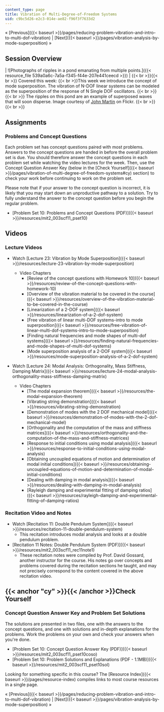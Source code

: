 ```yaml
---
content_type: page
title: Vibration of Multi-Degree-of-Freedom Systems
uid: c9bc5d26-e2c3-014e-ae82-f96f3f7633d2
---
```


« [Previous]({{< baseurl >}}/pages/reducing-problem-vibration-and-intro-to-multi-dof-vibration) | [Next]({{< baseurl >}}/pages/vibration-analysis-by-mode-superposition) »

Session Overview
----------------

| ![Photographs of ripples in a pond emanating from multiple points.]({{< resource_file 539a0a6c-7a5a-f345-f44e-207e441ceecd >}}) |  {{< br >}}{{< br >}} Covered this week:  {{< br >}}This week we introduce the concept of mode superposition. The vibration of N-DOF linear systems can be modeled as the superposition of the response of N Single DOF oscillators. {{< br >}}{{< br >}} The ripples on this pond are an example of superposed waves that will soon disperse. Image courtesy of [John Martin](http://www.flickr.com/photos/63586135@N00/4266351498/) on Flickr. {{< br >}}{{< br >}}  

Assignments
-----------

### Problems and Concept Questions

Each problem set has concept questions paired with most problems. Answers to the concept questions are handed in before the overall problem set is due. You should therefore answer the concept questions in each problem set while watching the video lectures for the week. Then, use the Concept Question Answer Key (below in the [Check Yourself]({{< baseurl >}}/pages/vibration-of-multi-degree-of-freedom-systems#cy) section) to check your work before continuing to work on the problem set.

Please note that if your answer to the concept question is incorrect, it is likely that you may start down an unproductive pathway to a solution. Try to fully understand the answer to the concept question before you begin the regular problem.

*   [Problem Set 10: Problems and Concept Questions (PDF)]({{< baseurl >}}/resources/mit2_003scf11_pset10)

Videos
------

### Lecture Videos

*   Watch [Lecture 23: Vibration by Mode Superposition]({{< baseurl >}}/resources/lecture-23-vibration-by-mode-superposition)
    *   Video Chapters
        *   [Review of the concept questions with Homework 10]({{< baseurl >}}/resources/review-of-the-concept-questions-with-homework-10)
        *   [Overview of the vibration material to be covered in the course]({{< baseurl >}}/resources/overview-of-the-vibration-material-to-be-covered-in-the-course)
        *   [Linearization of a 2-DOF system]({{< baseurl >}}/resources/linearization-of-a-2-dof-system)
        *   [Free vibration of linear multi-DOF systems-intro to mode superposition]({{< baseurl >}}/resources/free-vibration-of-linear-multi-dof-systems-intro-to-mode-superposition)
        *   [Finding natural frequencies and mode shapes of multi-dof systems]({{< baseurl >}}/resources/finding-natural-frequencies-and-mode-shapes-of-multi-dof-systems)
        *   [Mode superposition analysis of a 2-DOF system]({{< baseurl >}}/resources/mode-superposition-analysis-of-a-2-dof-system)

*   Watch [Lecture 24: Modal Analysis: Orthogonality, Mass Stiffness, Damping Matrix]({{< baseurl >}}/resources/lecture-24-modal-analysis-orthogonality-mass-stiffness-damping-matrix)
    *   Video Chapters
        *   [The modal expansion theorem]({{< baseurl >}}/resources/the-modal-expansion-theorem)
        *   [Vibrating string demonstration]({{< baseurl >}}/resources/vibrating-string-demonstration)
        *   [Demonstration of modes with the 2 DOF mechanical model]({{< baseurl >}}/resources/demonstration-of-modes-with-the-2-dof-mechanical-model)
        *   [Orthogonality and the computation of the mass and stiffness matrices]({{< baseurl >}}/resources/orthogonality-and-the-computation-of-the-mass-and-stiffness-matrices)
        *   [Response to initial conditions using modal analysis]({{< baseurl >}}/resources/response-to-initial-conditions-using-modal-analysis)
        *   [Obtaining uncoupled equations of motion and determination of modal initial conditions]({{< baseurl >}}/resources/obtaining-uncoupled-equations-of-motion-and-determination-of-modal-initial-conditions)
        *   [Dealing with damping in modal analysis]({{< baseurl >}}/resources/dealing-with-damping-in-modal-analysis)
        *   [Rayleigh damping and experimental fitting of damping ratios]({{< baseurl >}}/resources/rayleigh-damping-and-experimental-fitting-of-damping-ratios)

### Recitation Video and Notes

*   Watch [Recitation 11: Double Pendulum System]({{< baseurl >}}/resources/recitation-11-double-pendulum-system)
    *   This recitation introduces modal analysis and looks at a double pendulum problem.
*   [Recitation 11 Notes: Double Pendulum System (PDF)]({{< baseurl >}}/resources/mit2_003scf11_rec11note1)
    *   These recitation notes were compiled by Prof. David Gossard, another instructor for the course. His notes go over concepts and problems covered during the recitation sections he taught, and may not precisely correspond to the content covered in the above recitation video.

{{< anchor "cy" >}}{{< /anchor >}}Check Yourself
------------------------------------------------

### Concept Question Answer Key and Problem Set Solutions

The solutions are presented in two files, one with the answers to the concept questions, and one with solutions and in-depth explanations for the problems. Work the problems on your own and check your answers when you're done.

*   [Problem Set 10: Concept Question Answer Key (PDF)]({{< baseurl >}}/resources/mit2_003scf11_pset10coso)
*   [Problem Set 10: Problem Solutions and Explanations (PDF - 1.1MB)]({{< baseurl >}}/resources/mit2_003scf11_pset10sol)

Looking for something specific in this course? The [Resource Index]({{< baseurl >}}/pages/resource-index) compiles links to most course resources in a single page.

« [Previous]({{< baseurl >}}/pages/reducing-problem-vibration-and-intro-to-multi-dof-vibration) | [Next]({{< baseurl >}}/pages/vibration-analysis-by-mode-superposition) »